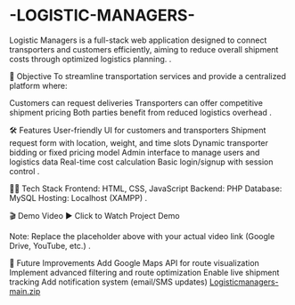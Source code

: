 # -LOGISTIC-MANAGERS-
Logistic Managers is a full-stack web application designed to connect transporters and customers efficiently, aiming to reduce overall shipment costs through optimized logistics planning.
.

🎯 Objective
To streamline transportation services and provide a centralized platform where:

Customers can request deliveries
Transporters can offer competitive shipment pricing
Both parties benefit from reduced logistics overhead
.

🛠️ Features
User-friendly UI for customers and transporters
Shipment request form with location, weight, and time slots
Dynamic transporter bidding or fixed pricing model
Admin interface to manage users and logistics data
Real-time cost calculation
Basic login/signup with session control
.

🧑‍💻 Tech Stack
Frontend: HTML, CSS, JavaScript
Backend: PHP
Database: MySQL
Hosting: Localhost (XAMPP)
.

🎬 Demo Video
▶️ Click to Watch Project Demo

Note: Replace the placeholder above with your actual video link (Google Drive, YouTube, etc.)
.

🚀 Future Improvements
Add Google Maps API for route visualization
Implement advanced filtering and route optimization
Enable live shipment tracking
Add notification system (email/SMS updates)
[Logisticmanagers-main.zip](https://github.com/user-attachments/files/21341174/Logisticmanagers-main.zip)


